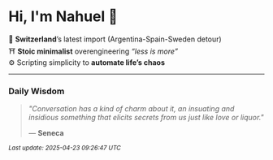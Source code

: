 # Hi, I'm Nahuel :tiger:

📍 **Switzerland**’s latest import (Argentina-Spain-Sweden detour)  
⛩️ **Stoic minimalist** overengineering *“less is more”*  
⚙️ Scripting simplicity to **automate life’s chaos**

---

### Daily Wisdom
> _"Conversation has a kind of charm about it, an insuating and insidious something that elicits secrets from us just like love or liquor."_  
>
> — **Seneca**

<sub>*Last update: 2025-04-23 09:26:47 UTC*</sub>

